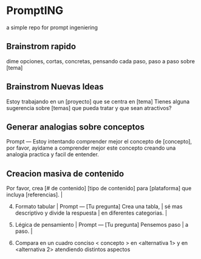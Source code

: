 # PromptING
a simple repo for prompt ingeniering

## Brainstrom rapido

dime opciones, cortas, concretas, pensando cada paso, paso a paso sobre [tema]

## Brainstrom Nuevas Ideas

Estoy trabajando en un [proyecto] que se centra en [tema] Tienes alguna sugerencia sobre [temas] que pueda tratar y que sean atractivos?

## Generar analogias sobre conceptos

Prompt — Estoy intentando comprender mejor el concepto de [concepto], por favor, ayidame a comprender mejor este
concepto creando una analogia practica
y facil de entender.

## Creacion masiva de contenido

Por favor, crea [# de contenido] [tipo de contenido] para [plataforma] que incluya [referencias]. |

4. Formato tabular |
Prompt — [Tu pregunta] Crea una tabla, |
sé mas descriptivo y divide la respuesta |
en diferentes categorias. |

5. Légica de pensamiento |
Prompt — [Tu pregunta] Pensemos paso |
a paso. |

6. Compara en un cuadro conciso < concepto > en <alternativa 1> y en <alternativa 2> atendiendo distintos aspectos